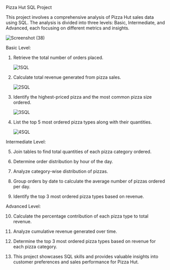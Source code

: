 Pizza Hut SQL Project


This project involves a comprehensive analysis of Pizza Hut sales data using SQL. The analysis is divided into three levels: Basic, Intermediate, and Advanced, each focusing on different metrics and insights.

![Screenshot (38)](https://github.com/user-attachments/assets/45f631e7-36de-474b-962b-2c755f53f7fa)


Basic Level:

1. Retrieve the total number of orders placed.

   ![1SQL](https://github.com/user-attachments/assets/79c232bc-6bb2-40ac-a680-3d6b626355cd)

2. Calculate total revenue generated from pizza sales.

   ![2SQL](https://github.com/user-attachments/assets/50654ca3-299d-49bd-8f0a-5af2f7fc1107)

3. Identify the highest-priced pizza and the most common pizza size ordered.

   ![3SQL](https://github.com/user-attachments/assets/c52720ef-7c9a-40ec-8ad4-95e3017f5e6a)

4. List the top 5 most ordered pizza types along with their quantities.

   ![4SQL](https://github.com/user-attachments/assets/b79ba424-e105-4d0e-ae48-e2ca2f08a151)

Intermediate Level:

5. Join tables to find total quantities of each pizza category ordered.

6. Determine order distribution by hour of the day.

7. Analyze category-wise distribution of pizzas.

8. Group orders by date to calculate the average number of pizzas ordered per day.

9. Identify the top 3 most ordered pizza types based on revenue.

Advanced Level:

10. Calculate the percentage contribution of each pizza type to total revenue.

11. Analyze cumulative revenue generated over time.

12. Determine the top 3 most ordered pizza types based on revenue for each pizza category.

13. This project showcases SQL skills and provides valuable insights into customer preferences and sales performance for Pizza Hut.
